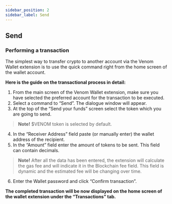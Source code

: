 ```yaml
---
sidebar_position: 2
sidebar_label: Send
---
```


## Send

### Performing a transaction

  

The simplest way to transfer crypto to another account via the Venom Wallet extension is to use the quick command right from the home screen of the wallet account.

  

**Here is the guide on the transactional process in detail:**

 1. From the main screen of the Venom Wallet extension, make sure you have selected the preferred account for the transaction to be executed.   
 2. Select a command to “Send”. The dialogue window will appear.  
 3. At the top of the “Send your    funds”    screen select the token which you are going to send.  
               

> **Note!** $VENOM token is selected by default.

 4. In the “Receiver Address” field paste (or manually enter) the wallet address of the recipient. 
 5. In the “Amount” field enter the amount of tokens to be sent. This field can contain decimals.

  

> **Note!** After all the data has been entered, the extension will calculate the gas fee and will indicate it in the Blockchain fee
> field. This field is dynamic and the estimated fee will be changing
> over time.

  
6. Enter the Wallet password and click “Confirm transaction”. 

**The completed transaction will be now displayed on the home screen of the wallet extension under the “Transactions” tab.**
